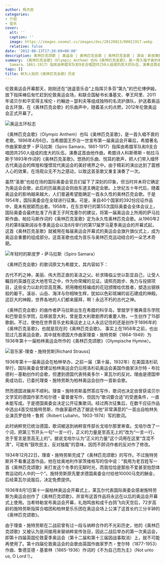 ```yaml
---
author: 杨杰民
categories:
- 介绍
- 音乐
cover:
  alt: ''
  caption: ''
  image: https://images.soomal.cc/images/doc/20120813/00021917.webp
  relative: false
date: '2012-08-13T17:20:09+08:00'
description: 奥林匹克颂歌 | 奥运会 | 奥林匹克会歌 | 奥林匹克圣歌 | 源自：新民晚报 | 版权：转载 |  平均/总评分：10.00/30
summary: 《奥林匹克会歌》（Olympic Anthem）也叫《奥林匹克圣歌》，是一首久唱不衰的老歌。1896年4月6日，当希腊国王乔治一世宣布第一届奥运会开幕后，希腊著名作曲家斯皮罗・萨马拉斯（Spiro
  Samara，1861-1917）指挥由希腊军队和9支合唱团共250人组成的庞大的队伍，演奏这首由他作曲，希腊诗人科斯蒂斯・帕拉马斯……
tags: []
title: 鲜为人知的《奥林匹克会歌》历史
---
```


伦敦奥运会开幕那天，刚刚还在“逍遥音乐会”上指挥贝多芬“第九”的巴伦博伊姆，放下指挥棒后匆忙赶到伦敦奥运会场，和联合国秘书长潘基文、拳王阿里、2011年诺贝尔和平奖得主埃伦・约翰逊－瑟利夫等组成独特的名流护旗队，护送着奥运会五环旗，在《奥林匹克会歌》的乐曲声中，随着圣火的点燃，2012年伦敦奥运会正式开幕了。

![奥运五环标志](https://images.soomal.cc/images/doc/20120813/00021917.webp)





《奥林匹克会歌》（Olympic Anthem）也叫《奥林匹克圣歌》，是一首久唱不衰的老歌。1896年4月6日，当希腊国王乔治一世宣布第一届奥运会开幕后，希腊著名作曲家斯皮罗・萨马拉斯（Spiro Samara，1861-1917）指挥由希腊军队和9支合唱团共250人组成的庞大的队伍，演奏这首由他作曲，希腊诗人科斯蒂斯・帕拉马斯于1893年作词的《奥林匹克圣歌》。悠扬的乐曲、悦耳的歌声，把人们带入缅怀古代奥运会的辉煌和憧憬现代奥运会的美好境界之中。由于精彩的演出达到了震撼人心的效果，在场观众无不为之感动，以致这首圣歌又重复演奏了一次。 

虽然“圣歌”也给在场的国际奥委会官员们留下了深刻的印象，但当时并未将它确定为奥运会会歌，此后的历届奥运会则由东道主确定会歌。上世纪五十年代后，随着奥运会的影响越来越大，人们普遍希望能确定一首永久性的奥林匹克会歌。于是1954年，国际奥委会在全球进行征集。可是，来自40个国家的392份应征作品中，竟未有脱颖而出者。1958年，在东京举行的第55次国际奥委会全体会议上，国际奥委会最终批准了丹麦王子阿克塞尔的建议，将第一届奥运会上所用的萨马拉斯作曲、帕拉马斯作词的《奥林匹克圣歌》定为永久性奥林匹克会歌。从1960年2月的第8届斯阔谷冬季奥运会以及8月举行的第17届罗马夏季奥运会的开幕式起，这首《奥林匹克圣歌》就被用在每届奥运会开幕式的奥运会会旗升旗仪式上，成为奥运会重要的组成部分。这首圣歌也成为音乐与奥林匹克运动结合的一朵艺术奇葩。

![年轻时的斯皮罗・萨马拉斯（Spiro Samara）](https://images.soomal.cc/images/doc/20120813/00021918.webp)





《奥林匹克会歌》的歌词原文为希腊文，其内容如下：


古代不朽之神，美丽、伟大而正直的圣洁之父。祈求降临尘世以彰显自己，让受人瞩目的英雄在这大地苍穹之中，作为你荣耀的见证。请照亮跑步、角力与投掷项目，这些全力以赴的崇高竞赛。把用橄榄枝编成的花冠颁赠给优胜者，塑造出钢铁般的躯干。溪谷、山岳、海洋与你相映生辉，犹如以色彩斑斓的岩石建成的神殿。这巨大的神殿，世界各地的人们都来膜拜，啊！永远不朽的古代之神。


《奥林匹克会歌》的曲作者萨马拉斯出生在希腊的科孚岛，曾就学于雅典音乐学院和巴黎音乐学院，后移居意大利，曾是意大利歌剧界的重要人物，一生创作了15部歌剧。不过，使他在世界音乐史和奥运史上让人永远记住的还是创作于1896年的《奥林匹克圣歌》，也就是现在的《奥林匹克会歌》。 事实上在1958年之前，也出现过几首奥运会歌，其中就有德国大作曲家理查・施特劳斯（1864-1949）为1936年第十一届柏林奥运会所作的《奥林匹克颂歌》（Olympische Hymne）。

![音乐家-理查・施特劳斯[Richard Strauss]](https://images.soomal.cc/images/doc/20120714/00021072.webp)





1936年第十一届奥运会在柏林举办，之前一届（第十届，1932年）在美国洛杉矶举行，国际奥委会曾建议柏林奥运会仍沿用洛杉矶奥运会美国作曲家沃尔特・布拉德利－基勒创作的会歌，但遭到德国代表特奥多尔・莱瓦尔的反对。理由是德国申奥成功后，已委托理查・施特劳斯为柏林奥运会创作一首新会歌。

然而德国进展并不顺利。理查・施特劳斯虽然答应写作，歌词也决定由曾获诺贝尔文学奖的德国作家杰哈尔德・霍普曼写作，但因为“歌词要合适”的受邀条件，一直未能写成。于是德国奥委会决定公开征集歌词。经过两次征集后，在数千应征作品中选出4首交给施特劳斯，作曲家最终选了据说令他“非常满意的”一首出自柏林失业演员罗伯特・鲁邦（Robert Lubahn，1903-1974）写的歌词。

此时纳粹党已统治德国，歌词被送到纳粹宣传部长戈培尔那里审查。戈培尔改了一个词，把第三节开头一句“一言一行，正义的力量是至高无上的”改为“一言一行，忠于誓言是至高无上的”。据说戈培尔认为“正义的力量”这个词用在这里“含混不清”，可能有“鼓吹民主，反对独裁”的意味，因而不顾词作者的反对作了修改。

1934年12月22日，理查・施特劳斯完成了《奥林匹克颂歌》的写作。不过施特劳斯并不看重这首作品，他在给奥地利作家茨维格写的信中说：“我用为老百姓写一首《奥林匹克颂歌》来打发这个冬季的无聊时光，而我恰恰是那些不爱甚至抱怨体育运动的人中的一个”。施特劳斯原先要求德国奥委会付给他10000马克的酬金，后经莱瓦尔说服后，决定免费提供。

1936年8月1日第十一届柏林奥运会开幕式上，莱瓦尔代表国际奥委会感谢施特劳斯为奥运会创作了《奥林匹克颂歌》，并宣布这首作品将永远在以后的奥运会开幕式上使用。当希特勒宣布奥运会开幕，礼炮鸣放和成千白鸽飞向天空后，72岁高龄的施特劳斯指挥合唱团和柏林爱乐乐团在奥运会场上公演了这首长约三分半钟的《奥林匹克颂歌》。

由于理查・施特劳斯在二战前曾有过一段与纳粹合作的不光彩历史，他的《奥林匹克颂歌》又被认为是间接用来替纳粹宣传张目，因此二战后举办的第一次奥运会，即第十四届英国伦敦夏季奥运会（第十二届和第十三届因战事取消）上，就不可能再使用了。第十四届伦敦奥运会的会歌由英国作曲家罗杰・奎尔特（1877-1953）作曲、鲁德亚德・基普林（1865-1936）作词的《不为自己而为主》（Not unto us, O Lord !）。